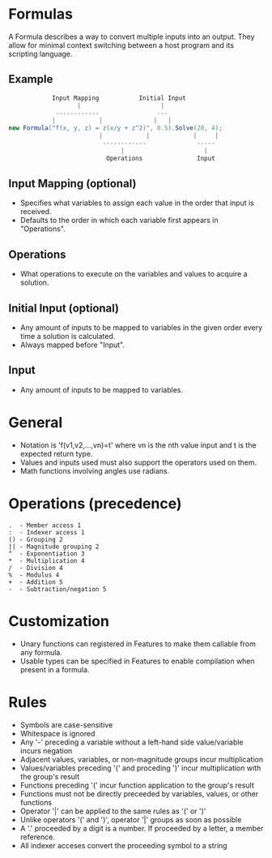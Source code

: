 # Formulas
A Formula describes a way to convert multiple inputs into an output.
They allow for minimal context switching between a host program and its scripting language.
## Example
```C#
            Input Mapping           Initial Input
                   |                      |
             ------------                ---
            |            |              |   |
new Formula("f(x, y, z) = z(x/y + z^2)", 0.5).Solve(20, 4);
                         |            |            |     |
                          ------------              -----
                               |                      |
                           Operations               Input
```
## Input Mapping (optional)
- Specifies what variables to assign each value in the order that input is received.
- Defaults to the order in which each variable first appears in "Operations".
## Operations
- What operations to execute on the variables and values to acquire a solution.
## Initial Input (optional)
- Any amount of inputs to be mapped to variables in the given order every time a solution is calculated.
- Always mapped before "Input".
## Input
- Any amount of inputs to be mapped to variables.
# General
- Notation is 'f(v1,v2,...,vn)=t' where vn is the nth value input and t is the expected return type.
- Values and inputs used must also support the operators used on them.
- Math functions involving angles use radians.
# Operations (precedence)
	.  - Member access 1
	:  - Indexer access 1
	() - Grouping 2
	|| - Magnitude grouping 2
	^  - Exponentiation 3
	*  - Multiplication 4
	/  - Division 4
	%  - Modulus 4
	+  - Addition 5
	-  - Subtraction/negation 5
# Customization
- Unary functions can registered in Features to make them callable from any formula.
- Usable types can be specified in Features to enable compilation when present in a formula.
# Rules
- Symbols are case-sensitive
- Whitespace is ignored
- Any '-' preceding a variable without a left-hand side value/variable incurs negation
- Adjacent values, variables, or non-magnitude groups incur multiplication
- Values/variables preceding '(' and proceding ')' incur multiplication with the group's result
- Functions preceding '(' incur function application to the group's result
- Functions must not be directly preceeded by variables, values, or other functions
- Operator '|' can be applied to the same rules as '(' or ')'
- Unlike operators '(' and ')', operator '|' groups as soon as possible
- A '.' proceeded by a digit is a number. If proceeded by a letter, a member reference.
- All indexer acceses convert the proceeding symbol to a string
